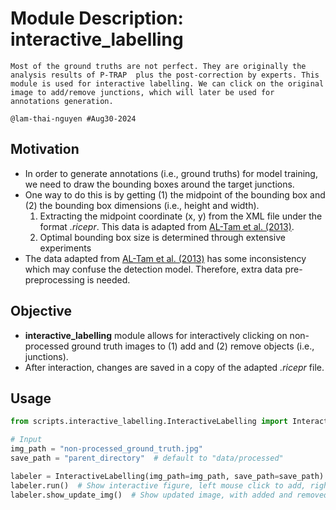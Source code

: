 # Module Description: interactive_labelling

```
Most of the ground truths are not perfect. They are originally the analysis results of P-TRAP  plus the post-correction by experts. This module is used for interactive labelling. We can click on the original image to add/remove junctions, which will later be used for annotations generation.

@lam-thai-nguyen #Aug30-2024
```

## Motivation

- In order to generate annotations (i.e., ground truths) for model training, we need to draw the bounding boxes around the target junctions.
- One way to do this is by getting (1) the midpoint of the bounding box and (2) the bounding box dimensions (i.e., height and width).
  1. Extracting the midpoint coordinate (x, y) from the XML file under the format *.ricepr*. This data is adapted from [AL-Tam et al. (2013)](https://link.springer.com/article/10.1186/1471-2229-13-122).
  2. Optimal bounding box size is determined through extensive experiments
- The data adapted from [AL-Tam et al. (2013)](https://link.springer.com/article/10.1186/1471-2229-13-122) has some inconsistency which may confuse the detection model. Therefore, extra data pre-preprocessing is needed.

## Objective

- **interactive_labelling** module allows for interactively clicking on non-processed ground truth images to (1) add and (2) remove objects (i.e., junctions).
- After interaction, changes are saved in a copy of the adapted *.ricepr* file.

## Usage

```python
from scripts.interactive_labelling.InteractiveLabelling import InteractiveLabelling

# Input
img_path = "non-processed_ground_truth.jpg"
save_path = "parent_directory"  # default to "data/processed"

labeler = InteractiveLabelling(img_path=img_path, save_path=save_path)  # Create an instance
labeler.run()  # Show interactive figure, left mouse click to add, right mouse click to remove
labeler.show_update_img()  # Show updated image, with added and removed junctions
```

